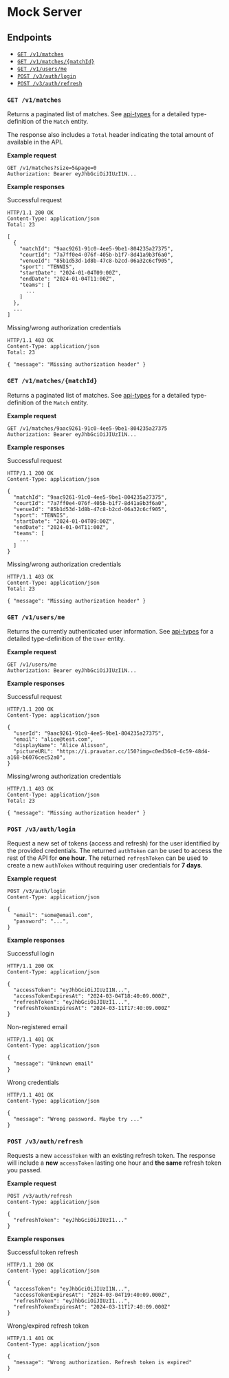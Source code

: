 # Mock Server

## Endpoints

- [`GET /v1/matches`](#get-v1matches)
- [`GET /v1/matches/{matchId}`](#get-v1matchesmatchid)
- [`GET /v1/users/me`](#get-v1usersme)
- [`POST /v3/auth/login`](#post-v3authlogin)
- [`POST /v3/auth/refresh`](#post-v3authrefresh)

### `GET /v1/matches`

Returns a paginated list of matches. See [api-types](../api-types/index.ts) for a detailed type-definition of the `Match` entity.

The response also includes a `Total` header indicating the total amount of available in the API.

**Example request**

```
GET /v1/matches?size=5&page=0
Authorization: Bearer eyJhbGciOiJIUzI1N...
```

**Example responses**

Successful request

```
HTTP/1.1 200 OK
Content-Type: application/json
Total: 23

[
  {
    "matchId": "9aac9261-91c0-4ee5-9be1-804235a27375",
    "courtId": "7a7ff0e4-076f-405b-b1f7-8d41a9b3f6a0",
    "venueId": "85b1d53d-1d8b-47c8-b2cd-06a32c6cf905",
    "sport": "TENNIS",
    "startDate": "2024-01-04T09:00Z",
    "endDate": "2024-01-04T11:00Z",
    "teams": [
      ...
    ]
  },
  ...
]
```

Missing/wrong authorization credentials

```
HTTP/1.1 403 OK
Content-Type: application/json
Total: 23

{ "message": "Missing authorization header" }
```

### `GET /v1/matches/{matchId}`

Returns a paginated list of matches. See [api-types](../api-types/index.ts) for a detailed type-definition of the `Match` entity.

**Example request**

```
GET /v1/matches/9aac9261-91c0-4ee5-9be1-804235a27375
Authorization: Bearer eyJhbGciOiJIUzI1N...
```

**Example responses**

Successful request

```
HTTP/1.1 200 OK
Content-Type: application/json

{
  "matchId": "9aac9261-91c0-4ee5-9be1-804235a27375",
  "courtId": "7a7ff0e4-076f-405b-b1f7-8d41a9b3f6a0",
  "venueId": "85b1d53d-1d8b-47c8-b2cd-06a32c6cf905",
  "sport": "TENNIS",
  "startDate": "2024-01-04T09:00Z",
  "endDate": "2024-01-04T11:00Z",
  "teams": [
    ...
  ]
}
```

Missing/wrong authorization credentials

```
HTTP/1.1 403 OK
Content-Type: application/json
Total: 23

{ "message": "Missing authorization header" }
```

### `GET /v1/users/me`

Returns the currently authenticated user information. See [api-types](../api-types/index.ts) for a detailed type-definition of the `User` entity.

**Example request**

```
GET /v1/users/me
Authorization: Bearer eyJhbGciOiJIUzI1N...
```

**Example responses**

Successful request

```
HTTP/1.1 200 OK
Content-Type: application/json

{
  "userId": "9aac9261-91c0-4ee5-9be1-804235a27375",
  "email": "alice@test.com",
  "displayName": "Alice Alisson",
  "pictureURL": "https://i.pravatar.cc/150?img=c0ed36c0-6c59-48d4-a168-b6076cec52a0",
}
```

Missing/wrong authorization credentials

```
HTTP/1.1 403 OK
Content-Type: application/json
Total: 23

{ "message": "Missing authorization header" }
```

### `POST /v3/auth/login`

Request a new set of tokens (access and refresh) for the user identified by the provided credentials. The returned `authToken` can be used to access the rest of the API for **one hour**. The returned `refreshToken` can be used to create a new `authToken` without requiring user credentials for **7 days**.

**Example request**

```
POST /v3/auth/login
Content-Type: application/json

{
  "email": "some@email.com",
  "password": "...",
}
```

**Example responses**

Successful login

```
HTTP/1.1 200 OK
Content-Type: application/json

{
  "accessToken": "eyJhbGciOiJIUzI1N...",
  "accessTokenExpiresAt": "2024-03-04T18:40:09.000Z",
  "refreshToken": "eyJhbGciOiJIUzI1...",
  "refreshTokenExpiresAt": "2024-03-11T17:40:09.000Z"
}
```

Non-registered email

```
HTTP/1.1 401 OK
Content-Type: application/json

{
  "message": "Unknown email"
}
```

Wrong credentials

```
HTTP/1.1 401 OK
Content-Type: application/json

{
  "message": "Wrong password. Maybe try ..."
}
```

### `POST /v3/auth/refresh`

Requests a new `accessToken` with an existing refresh token. The response will include a **new** `accessToken` lasting one hour and **the same** refresh token you passed.

**Example request**

```
POST /v3/auth/refresh
Content-Type: application/json

{
  "refreshToken": "eyJhbGciOiJIUzI1..."
}
```

**Example responses**

Successful token refresh

```
HTTP/1.1 200 OK
Content-Type: application/json

{
  "accessToken": "eyJhbGciOiJIUzI1N...",
  "accessTokenExpiresAt": "2024-03-04T19:40:09.000Z",
  "refreshToken": "eyJhbGciOiJIUzI1...",
  "refreshTokenExpiresAt": "2024-03-11T17:40:09.000Z"
}
```

Wrong/expired refresh token

```
HTTP/1.1 401 OK
Content-Type: application/json

{
  "message": "Wrong authorization. Refresh token is expired"
}
```
